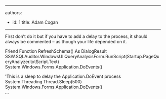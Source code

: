 

---
authors:
  - id: 1
    title: Adam Cogan
---




<span class='intro'> <p class="ssw15-rteElement-P">​First don’t do it but if you have to add a delay to the process, it should always be commented – as though your life depended on it.​&#160;<br></p> </span>

<p class="ssw15-rteElement-CodeArea">​Friend Function RefreshSchema() As DialogResult<br>SSW.SQLAuditor.WindowsUI.QueryAnalysisForm.RunScript(Startup.PageQueryAnalyzer.txtScript.Text)<br>System.Windows.Forms.Application.DoEvents()​<br></p><p class="ssw15-rteElement-CodeArea">'This is a sleep to delay the Application.DoEvent process <br>System.Threading.Thread.Sleep(500)<br>System.Windows.Forms.Application.DoEvents() <br>...​<br></p>


